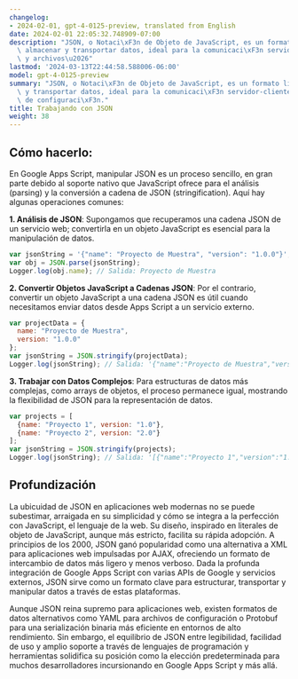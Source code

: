 ```yaml
---
changelog:
- 2024-02-01, gpt-4-0125-preview, translated from English
date: 2024-02-01 22:05:32.748909-07:00
description: "JSON, o Notaci\xF3n de Objeto de JavaScript, es un formato ligero para\
  \ almacenar y transportar datos, ideal para la comunicaci\xF3n servidor-cliente\
  \ y archivos\u2026"
lastmod: '2024-03-13T22:44:58.588006-06:00'
model: gpt-4-0125-preview
summary: "JSON, o Notaci\xF3n de Objeto de JavaScript, es un formato ligero para almacenar\
  \ y transportar datos, ideal para la comunicaci\xF3n servidor-cliente y archivos\
  \ de configuraci\xF3n."
title: Trabajando con JSON
weight: 38
---
```


## Cómo hacerlo:
En Google Apps Script, manipular JSON es un proceso sencillo, en gran parte debido al soporte nativo que JavaScript ofrece para el análisis (parsing) y la conversión a cadena de JSON (stringification). Aquí hay algunas operaciones comunes:

**1. Análisis de JSON**: Supongamos que recuperamos una cadena JSON de un servicio web; convertirla en un objeto JavaScript es esencial para la manipulación de datos.

```javascript
var jsonString = '{"name": "Proyecto de Muestra", "version": "1.0.0"}';
var obj = JSON.parse(jsonString);
Logger.log(obj.name); // Salida: Proyecto de Muestra
```

**2. Convertir Objetos JavaScript a Cadenas JSON**: Por el contrario, convertir un objeto JavaScript a una cadena JSON es útil cuando necesitamos enviar datos desde Apps Script a un servicio externo.

```javascript
var projectData = {
  name: "Proyecto de Muestra",
  version: "1.0.0"
};
var jsonString = JSON.stringify(projectData);
Logger.log(jsonString); // Salida: '{"name":"Proyecto de Muestra","version":"1.0.0"}'
```

**3. Trabajar con Datos Complejos**:
Para estructuras de datos más complejas, como arrays de objetos, el proceso permanece igual, mostrando la flexibilidad de JSON para la representación de datos.

```javascript
var projects = [
  {name: "Proyecto 1", version: "1.0"},
  {name: "Proyecto 2", version: "2.0"}
];
var jsonString = JSON.stringify(projects);
Logger.log(jsonString); // Salida: '[{"name":"Proyecto 1","version":"1.0"},{"name":"Proyecto 2","version":"2.0"}]'
```

## Profundización
La ubicuidad de JSON en aplicaciones web modernas no se puede subestimar, arraigada en su simplicidad y cómo se integra a la perfección con JavaScript, el lenguaje de la web. Su diseño, inspirado en literales de objeto de JavaScript, aunque más estricto, facilita su rápida adopción. A principios de los 2000, JSON ganó popularidad como una alternativa a XML para aplicaciones web impulsadas por AJAX, ofreciendo un formato de intercambio de datos más ligero y menos verboso. Dada la profunda integración de Google Apps Script con varias APIs de Google y servicios externos, JSON sirve como un formato clave para estructurar, transportar y manipular datos a través de estas plataformas.

Aunque JSON reina supremo para aplicaciones web, existen formatos de datos alternativos como YAML para archivos de configuración o Protobuf para una serialización binaria más eficiente en entornos de alto rendimiento. Sin embargo, el equilibrio de JSON entre legibilidad, facilidad de uso y amplio soporte a través de lenguajes de programación y herramientas solidifica su posición como la elección predeterminada para muchos desarrolladores incursionando en Google Apps Script y más allá.
